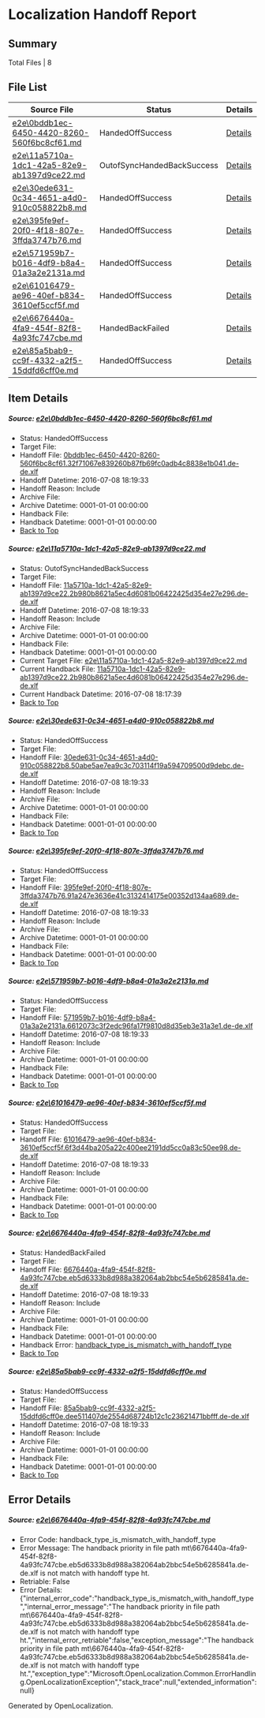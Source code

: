 # <a name='report-top'></a> Localization Handoff Report

## Summary
 Total Files | 8

## File List
 Source File | Status | Details 
 ----------- | ------ | ------- 
 [e2e\0bddb1ec-6450-4420-8260-560f6bc8cf61.md](https://github.com/OpenLocalizationTestOrg/oltest/blob/23587c73c8084e4e9d7acd0b386b18364fb887c5/e2e/0bddb1ec-6450-4420-8260-560f6bc8cf61.md) | HandedOffSuccess | [Details](#4eaeddc01c94b8b57016c2b2a17e4ccc3aabf4121)
 [e2e\11a5710a-1dc1-42a5-82e9-ab1397d9ce22.md](https://github.com/OpenLocalizationTestOrg/oltest/blob/eca1a27d51f2186487964e6b57c681c96086022e/e2e/11a5710a-1dc1-42a5-82e9-ab1397d9ce22.md) | OutofSyncHandedBackSuccess | [Details](#6c7741c804e0ca688128f71016d53edf694891943)
 [e2e\30ede631-0c34-4651-a4d0-910c058822b8.md](https://github.com/OpenLocalizationTestOrg/oltest/blob/df96430be4929d196d25ac3101c886f05675e4d4/e2e/30ede631-0c34-4651-a4d0-910c058822b8.md) | HandedOffSuccess | [Details](#d1f9e3663a54fa9d54c915fb4f32a6567f42af146)
 [e2e\395fe9ef-20f0-4f18-807e-3ffda3747b76.md](https://github.com/OpenLocalizationTestOrg/oltest/blob/7cce75a56ed5b2224eaec729e3ecc6bab77233a1/e2e/395fe9ef-20f0-4f18-807e-3ffda3747b76.md) | HandedOffSuccess | [Details](#bb0c4687dea1908c619c0c1c42b6e6a528c6f6957)
 [e2e\571959b7-b016-4df9-b8a4-01a3a2e2131a.md](https://github.com/OpenLocalizationTestOrg/oltest/blob/82493aafb7f28b2aeeefc1135d193cdd3be23c9c/e2e/571959b7-b016-4df9-b8a4-01a3a2e2131a.md) | HandedOffSuccess | [Details](#315b13b30f2cbb3beb02890c62f185e7ecd42f819)
 [e2e\61016479-ae96-40ef-b834-3610ef5ccf5f.md](https://github.com/OpenLocalizationTestOrg/oltest/blob/8aba957bd8ce66ecbec9ae227af015149d71bb7c/e2e/61016479-ae96-40ef-b834-3610ef5ccf5f.md) | HandedOffSuccess | [Details](#a6005d10061a508c3f5b3455f9b6d3b01d225ceb10)
 [e2e\6676440a-4fa9-454f-82f8-4a93fc747cbe.md](https://github.com/OpenLocalizationTestOrg/oltest/blob/08c8a79e25dc09e0b573cd8fc77b1f8fc45c0a57/e2e/6676440a-4fa9-454f-82f8-4a93fc747cbe.md) | HandedBackFailed | [Details](#87a949e71a66335ceacb1840dd4d41e5473224d211)
 [e2e\85a5bab9-cc9f-4332-a2f5-15ddfd6cff0e.md](https://github.com/OpenLocalizationTestOrg/oltest/blob/983e2dc06a2846e59d16a67ded52e153d7b1b1fb/e2e/85a5bab9-cc9f-4332-a2f5-15ddfd6cff0e.md) | HandedOffSuccess | [Details](#3d57a8e844622d9a65d3870b366a35edba55ce6713)

## Item Details
##### <a name='4eaeddc01c94b8b57016c2b2a17e4ccc3aabf4121'></a> Source: [e2e\0bddb1ec-6450-4420-8260-560f6bc8cf61.md](https://github.com/OpenLocalizationTestOrg/oltest/blob/23587c73c8084e4e9d7acd0b386b18364fb887c5/e2e/0bddb1ec-6450-4420-8260-560f6bc8cf61.md)
* Status: HandedOffSuccess
* Target File: 
* Handoff File: [0bddb1ec-6450-4420-8260-560f6bc8cf61.32f71067e839260b87fb69fc0adb4c8838e1b041.de-de.xlf](https://github.com/OpenLocalizationTestOrg/olhandoff-e2e/blob/2e76c23f806ceed224f0b963574b660a0f1adbde/ol-handoff/OpenLocalizationTestOrg/oltest-dede-fly/ci/mt/0bddb1ec-6450-4420-8260-560f6bc8cf61.32f71067e839260b87fb69fc0adb4c8838e1b041.de-de.xlf)
* Handoff Datetime: 2016-07-08 18:19:33
* Handoff Reason: Include
* Archive File: 
* Archive Datetime: 0001-01-01 00:00:00
* Handback File: 
* Handback Datetime: 0001-01-01 00:00:00
* [Back to Top](#report-top)

##### <a name='6c7741c804e0ca688128f71016d53edf694891943'></a> Source: [e2e\11a5710a-1dc1-42a5-82e9-ab1397d9ce22.md](https://github.com/OpenLocalizationTestOrg/oltest/blob/eca1a27d51f2186487964e6b57c681c96086022e/e2e/11a5710a-1dc1-42a5-82e9-ab1397d9ce22.md)
* Status: OutofSyncHandedBackSuccess
* Target File: 
* Handoff File: [11a5710a-1dc1-42a5-82e9-ab1397d9ce22.2b980b8621a5ec4d6081b06422425d354e27e296.de-de.xlf](https://github.com/OpenLocalizationTestOrg/olhandoff-e2e/blob/2e76c23f806ceed224f0b963574b660a0f1adbde/ol-handoff/OpenLocalizationTestOrg/oltest-dede-fly/ci/mt/11a5710a-1dc1-42a5-82e9-ab1397d9ce22.2b980b8621a5ec4d6081b06422425d354e27e296.de-de.xlf)
* Handoff Datetime: 2016-07-08 18:19:33
* Handoff Reason: Include
* Archive File: 
* Archive Datetime: 0001-01-01 00:00:00
* Handback File: 
* Handback Datetime: 0001-01-01 00:00:00
* Current Target File: [e2e\11a5710a-1dc1-42a5-82e9-ab1397d9ce22.md](https://github.com/OpenLocalizationTestOrg/oltest-dede-fly/blob/c837767b18207e7ad1803b55e9f6f557ee928667/e2e/11a5710a-1dc1-42a5-82e9-ab1397d9ce22.md)
* Current Handback File: [11a5710a-1dc1-42a5-82e9-ab1397d9ce22.2b980b8621a5ec4d6081b06422425d354e27e296.de-de.xlf](https://github.com/OpenLocalizationTestOrg/olhandback-e2e/blob/9a1e6b6b36b4a55abedac82eaaf66ebfdb9348f2/ol-handback/OpenLocalizationTestOrg/oltest-dede-fly/ci/11a5710a-1dc1-42a5-82e9-ab1397d9ce22.2b980b8621a5ec4d6081b06422425d354e27e296.de-de.xlf)
* Current Handback Datetime: 2016-07-08 18:17:39
* [Back to Top](#report-top)

##### <a name='d1f9e3663a54fa9d54c915fb4f32a6567f42af146'></a> Source: [e2e\30ede631-0c34-4651-a4d0-910c058822b8.md](https://github.com/OpenLocalizationTestOrg/oltest/blob/df96430be4929d196d25ac3101c886f05675e4d4/e2e/30ede631-0c34-4651-a4d0-910c058822b8.md)
* Status: HandedOffSuccess
* Target File: 
* Handoff File: [30ede631-0c34-4651-a4d0-910c058822b8.50abe5ae7ea9c3c703114f19a594709500d9debc.de-de.xlf](https://github.com/OpenLocalizationTestOrg/olhandoff-e2e/blob/2e76c23f806ceed224f0b963574b660a0f1adbde/ol-handoff/OpenLocalizationTestOrg/oltest-dede-fly/ci/mt/30ede631-0c34-4651-a4d0-910c058822b8.50abe5ae7ea9c3c703114f19a594709500d9debc.de-de.xlf)
* Handoff Datetime: 2016-07-08 18:19:33
* Handoff Reason: Include
* Archive File: 
* Archive Datetime: 0001-01-01 00:00:00
* Handback File: 
* Handback Datetime: 0001-01-01 00:00:00
* [Back to Top](#report-top)

##### <a name='bb0c4687dea1908c619c0c1c42b6e6a528c6f6957'></a> Source: [e2e\395fe9ef-20f0-4f18-807e-3ffda3747b76.md](https://github.com/OpenLocalizationTestOrg/oltest/blob/7cce75a56ed5b2224eaec729e3ecc6bab77233a1/e2e/395fe9ef-20f0-4f18-807e-3ffda3747b76.md)
* Status: HandedOffSuccess
* Target File: 
* Handoff File: [395fe9ef-20f0-4f18-807e-3ffda3747b76.91a247e3636e41c3132414175e00352d134aa689.de-de.xlf](https://github.com/OpenLocalizationTestOrg/olhandoff-e2e/blob/2e76c23f806ceed224f0b963574b660a0f1adbde/ol-handoff/OpenLocalizationTestOrg/oltest-dede-fly/ci/mt/395fe9ef-20f0-4f18-807e-3ffda3747b76.91a247e3636e41c3132414175e00352d134aa689.de-de.xlf)
* Handoff Datetime: 2016-07-08 18:19:33
* Handoff Reason: Include
* Archive File: 
* Archive Datetime: 0001-01-01 00:00:00
* Handback File: 
* Handback Datetime: 0001-01-01 00:00:00
* [Back to Top](#report-top)

##### <a name='315b13b30f2cbb3beb02890c62f185e7ecd42f819'></a> Source: [e2e\571959b7-b016-4df9-b8a4-01a3a2e2131a.md](https://github.com/OpenLocalizationTestOrg/oltest/blob/82493aafb7f28b2aeeefc1135d193cdd3be23c9c/e2e/571959b7-b016-4df9-b8a4-01a3a2e2131a.md)
* Status: HandedOffSuccess
* Target File: 
* Handoff File: [571959b7-b016-4df9-b8a4-01a3a2e2131a.6612073c3f2edc96fa17f9810d8d35eb3e31a3e1.de-de.xlf](https://github.com/OpenLocalizationTestOrg/olhandoff-e2e/blob/2e76c23f806ceed224f0b963574b660a0f1adbde/ol-handoff/OpenLocalizationTestOrg/oltest-dede-fly/ci/mt/571959b7-b016-4df9-b8a4-01a3a2e2131a.6612073c3f2edc96fa17f9810d8d35eb3e31a3e1.de-de.xlf)
* Handoff Datetime: 2016-07-08 18:19:33
* Handoff Reason: Include
* Archive File: 
* Archive Datetime: 0001-01-01 00:00:00
* Handback File: 
* Handback Datetime: 0001-01-01 00:00:00
* [Back to Top](#report-top)

##### <a name='a6005d10061a508c3f5b3455f9b6d3b01d225ceb10'></a> Source: [e2e\61016479-ae96-40ef-b834-3610ef5ccf5f.md](https://github.com/OpenLocalizationTestOrg/oltest/blob/8aba957bd8ce66ecbec9ae227af015149d71bb7c/e2e/61016479-ae96-40ef-b834-3610ef5ccf5f.md)
* Status: HandedOffSuccess
* Target File: 
* Handoff File: [61016479-ae96-40ef-b834-3610ef5ccf5f.6f3d44ba205a22c400ee2191dd5cc0a83c50ee98.de-de.xlf](https://github.com/OpenLocalizationTestOrg/olhandoff-e2e/blob/2e76c23f806ceed224f0b963574b660a0f1adbde/ol-handoff/OpenLocalizationTestOrg/oltest-dede-fly/ci/mt/61016479-ae96-40ef-b834-3610ef5ccf5f.6f3d44ba205a22c400ee2191dd5cc0a83c50ee98.de-de.xlf)
* Handoff Datetime: 2016-07-08 18:19:33
* Handoff Reason: Include
* Archive File: 
* Archive Datetime: 0001-01-01 00:00:00
* Handback File: 
* Handback Datetime: 0001-01-01 00:00:00
* [Back to Top](#report-top)

##### <a name='87a949e71a66335ceacb1840dd4d41e5473224d211'></a> Source: [e2e\6676440a-4fa9-454f-82f8-4a93fc747cbe.md](https://github.com/OpenLocalizationTestOrg/oltest/blob/08c8a79e25dc09e0b573cd8fc77b1f8fc45c0a57/e2e/6676440a-4fa9-454f-82f8-4a93fc747cbe.md)
* Status: HandedBackFailed
* Target File: 
* Handoff File: [6676440a-4fa9-454f-82f8-4a93fc747cbe.eb5d6333b8d988a382064ab2bbc54e5b6285841a.de-de.xlf](https://github.com/OpenLocalizationTestOrg/olhandoff-e2e/blob/2e76c23f806ceed224f0b963574b660a0f1adbde/ol-handoff/OpenLocalizationTestOrg/oltest-dede-fly/ci/mt/6676440a-4fa9-454f-82f8-4a93fc747cbe.eb5d6333b8d988a382064ab2bbc54e5b6285841a.de-de.xlf)
* Handoff Datetime: 2016-07-08 18:19:33
* Handoff Reason: Include
* Archive File: 
* Archive Datetime: 0001-01-01 00:00:00
* Handback File: 
* Handback Datetime: 0001-01-01 00:00:00
* Handback Error: [handback_type_is_mismatch_with_handoff_type](#87a949e71a66335ceacb1840dd4d41e5473224d211handback_type_is_mismatch_with_handoff_type)
* [Back to Top](#report-top)

##### <a name='3d57a8e844622d9a65d3870b366a35edba55ce6713'></a> Source: [e2e\85a5bab9-cc9f-4332-a2f5-15ddfd6cff0e.md](https://github.com/OpenLocalizationTestOrg/oltest/blob/983e2dc06a2846e59d16a67ded52e153d7b1b1fb/e2e/85a5bab9-cc9f-4332-a2f5-15ddfd6cff0e.md)
* Status: HandedOffSuccess
* Target File: 
* Handoff File: [85a5bab9-cc9f-4332-a2f5-15ddfd6cff0e.dee511407de2554d68724b12c1c23621471bbfff.de-de.xlf](https://github.com/OpenLocalizationTestOrg/olhandoff-e2e/blob/2e76c23f806ceed224f0b963574b660a0f1adbde/ol-handoff/OpenLocalizationTestOrg/oltest-dede-fly/ci/mt/85a5bab9-cc9f-4332-a2f5-15ddfd6cff0e.dee511407de2554d68724b12c1c23621471bbfff.de-de.xlf)
* Handoff Datetime: 2016-07-08 18:19:33
* Handoff Reason: Include
* Archive File: 
* Archive Datetime: 0001-01-01 00:00:00
* Handback File: 
* Handback Datetime: 0001-01-01 00:00:00
* [Back to Top](#report-top)


## Error Details
##### <a name='87a949e71a66335ceacb1840dd4d41e5473224d211handback_type_is_mismatch_with_handoff_type'></a> Source: [e2e\6676440a-4fa9-454f-82f8-4a93fc747cbe.md](#87a949e71a66335ceacb1840dd4d41e5473224d211)
* Error Code: handback_type_is_mismatch_with_handoff_type
* Error Message: The handback priority in file path mt\6676440a-4fa9-454f-82f8-4a93fc747cbe.eb5d6333b8d988a382064ab2bbc54e5b6285841a.de-de.xlf is not match with handoff type ht.
* Retriable: False
* Error Details: {"internal_error_code":"handback_type_is_mismatch_with_handoff_type","internal_error_message":"The handback priority in file path mt\\6676440a-4fa9-454f-82f8-4a93fc747cbe.eb5d6333b8d988a382064ab2bbc54e5b6285841a.de-de.xlf is not match with handoff type ht.","internal_error_retriable":false,"exception_message":"The handback priority in file path mt\\6676440a-4fa9-454f-82f8-4a93fc747cbe.eb5d6333b8d988a382064ab2bbc54e5b6285841a.de-de.xlf is not match with handoff type ht.","exception_type":"Microsoft.OpenLocalization.Common.ErrorHandling.OpenLocalizationException","stack_trace":null,"extended_information":null}


Generated by OpenLocalization.
